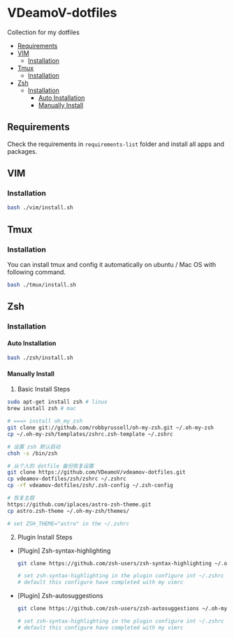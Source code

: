 # VDeamoV-dotfiles
Collection for my dotfiles

<!-- vim-markdown-toc GitLab -->

* [Requirements](#requirements)
* [VIM](#vim)
  * [Installation](#installation)
* [Tmux](#tmux)
  * [Installation](#installation-1)
* [Zsh](#zsh)
  * [Installation](#installation-2)
    * [Auto Installation](#auto-installation)
    * [Manually Install](#manually-install)

<!-- vim-markdown-toc -->
## Requirements 

Check the requirements in `requirements-list` folder and install all apps and
packages.

## VIM
### Installation
```bash
bash ./vim/install.sh
```

## Tmux
### Installation

You can install tmux and config it automatically on ubuntu / Mac OS with
following command.

```bash
bash ./tmux/install.sh
```

## Zsh
### Installation
#### Auto Installation

```bash
bash ./zsh/install.sh
```

#### Manually Install
1. Basic Install Steps

```bash
sudo apt-get install zsh # linux
brew install zsh # mac

# ===> install oh_my_zsh
git clone git://github.com/robbyrussell/oh-my-zsh.git ~/.oh-my-zsh
cp ~/.oh-my-zsh/templates/zshrc.zsh-template ~/.zshrc

# 设置 zsh 默认启动
chsh -s /bin/zsh

# 从个人的 dotfile 备份恢复设置
git clone https://github.com/VDeamoV/vdeamov-dotfiles.git
cp vdeamov-dotfiles/zsh/zshrc ~/.zshrc
cp -rf vdeamov-dotfiles/zsh/.zsh-config ~/.zsh-config

# 恢复主题
https://github.com/iplaces/astro-zsh-theme.git
cp astro.zsh-theme ~/.oh-my-zsh/themes/

# set ZSH_THEME="astro" in the ~/.zshrc
```

2. Plugin Install Steps

- [Plugin] Zsh-syntax-highlighting

  ```bash
  git clone https://github.com/zsh-users/zsh-syntax-highlighting ~/.oh-my-zsh/custom/plugins/zsh-syntax-highlighting

  # set zsh-syntax-highlighting in the plugin configure int ~/.zshrc
  # default this configure have completed with my vimrc
  ```

- [Plugin] Zsh-autosuggestions

  ```bash
  git clone https://github.com/zsh-users/zsh-autosuggestions ~/.oh-my-zsh/custom/plugins/zsh-autosuggestions

  # set zsh-syntax-highlighting in the plugin configure int ~/.zshrc
  # default this configure have completed with my vimrc
  ```

